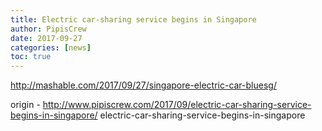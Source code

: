 ```yaml
---
title: Electric car-sharing service begins in Singapore
author: PipisCrew
date: 2017-09-27
categories: [news]
toc: true
---
```


http://mashable.com/2017/09/27/singapore-electric-car-bluesg/

origin - http://www.pipiscrew.com/2017/09/electric-car-sharing-service-begins-in-singapore/ electric-car-sharing-service-begins-in-singapore